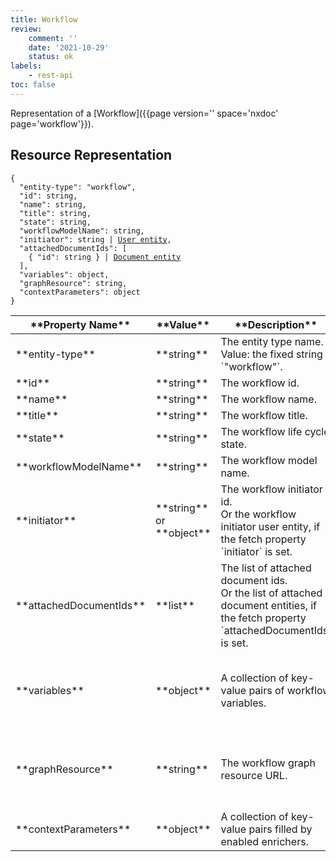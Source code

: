 ```yaml
---
title: Workflow
review:
    comment: ''
    date: '2021-10-29'
    status: ok
labels:
    - rest-api
toc: false
---
```


Representation of a [Workflow]({{page version='' space='nxdoc' page='workflow'}}).

## Resource Representation

<pre><code class="json hljs">{
  "entity-type": "workflow",
  "id": string,
  "name": string,
  "title": string,
  "state": string,
  "workflowModelName": string,
  "initiator": string | <a href="../user-entity-type#resource-representation">User entity</a>,
  "attachedDocumentIds": [
    { "id": string } | <a href="../document-entity-type#resource-representation">Document entity</a>
  ],
  "variables": object,
  "graphResource": string,
  "contextParameters": object
}
</code></pre>

<div class="table-scroll">
  <table>
    <thead>
      <tr>
        <th>**Property Name**</th>
        <th>**Value**</th>
        <th>**Description**</th>
        <th>**Notes**</th>
      </tr>
    </thead>
    <tbody>
      <tr>
        <td>**entity-type**</td>
        <td>**string**</td>
        <td>The entity type name. Value: the fixed string `"workflow"`.</td>
        <td></td>
      </tr>
      <tr>
        <td>**id**</td>
        <td>**string**</td>
        <td>The workflow id.</td>
        <td></td>
      </tr>
      <tr>
        <td>**name**</td>
        <td>**string**</td>
        <td>The workflow name.</td>
        <td></td>
      </tr>
      <tr>
        <td>**title**</td>
        <td>**string**</td>
        <td>The workflow title.</td>
        <td></td>
      </tr>
      <tr>
        <td>**state**</td>
        <td>**string**</td>
        <td>The workflow life cycle state.</td>
        <td></td>
      </tr>
      <tr>
        <td>**workflowModelName**</td>
        <td>**string**</td>
        <td>The workflow model name.</td>
        <td></td>
      </tr>
      <tr>
        <td>**initiator**</td>
        <td>**string** <br /> or **object**</td>
        <td>
          The workflow initiator id.<br />
          Or the workflow initiator user entity, if the fetch property `initiator` is set.
        </td>
        <td></td>
      </tr>
      <tr>
        <td>**attachedDocumentIds**</td>
        <td>**list**</td>
        <td>
          The list of attached document ids.<br />
          Or the list of attached document entities, if the fetch property `attachedDocumentIds` is set.
        </td>
        <td></td>
      </tr>
      <tr>
        <td>**variables**</td>
        <td>**object**</td>
        <td>A collection of key-value pairs of workflow variables.</td>
        <td>Optional, present if the workflow is an instance.</td>
      </tr>
      <tr>
        <td>**graphResource**</td>
        <td>**string**</td>
        <td>The workflow graph resource URL.</td>
        <td>Optional, present if the workflow is an instance.</td>
      </tr>
      <tr>
        <td>**contextParameters**</td>
        <td>**object**</td>
        <td>A collection of key-value pairs filled by enabled enrichers.</td>
        <td>Optional</td>
      </tr>
    </tbody>
  </table>
</div>
